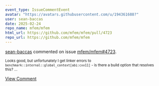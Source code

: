 ```yaml
---
event_type: IssueCommentEvent
avatar: "https://avatars.githubusercontent.com/u/194361688?"
user: sean-baccas
date: 2025-02-24
repo_name: mfem/mfem
html_url: https://github.com/mfem/mfem/pull/4723
repo_url: https://github.com/mfem/mfem
---
```


<a href='https://github.com/sean-baccas' target='_blank'>sean-baccas</a> commented on issue <a href='https://github.com/mfem/mfem/pull/4723' target='_blank'>mfem/mfem#4723</a>.

<small>Looks good, but unfortunately I get linker errors to `benchmark::internal::global_context[abi:cxx11]` - is there a build option that resolves this?...</small>

<a href='https://github.com/mfem/mfem/pull/4723' target='_blank'>View Comment</a>